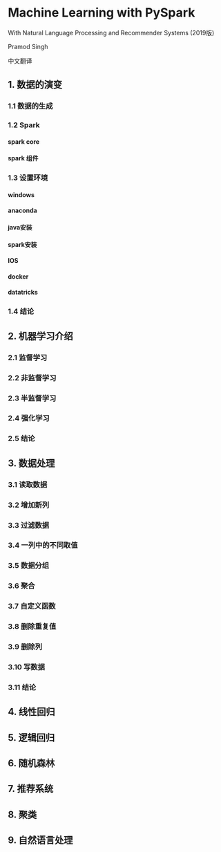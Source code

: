 # Machine Learning with PySpark

With Natural Language Processing and Recommender Systems (2019版)

Pramod Singh

中文翻译



## 1. 数据的演变

### 1.1 数据的生成



### 1.2 Spark

#### spark core

#### spark 组件



### 1.3 设置环境

#### windows

#### anaconda

#### java安装

#### spark安装

#### IOS

#### docker

#### datatricks



### 1.4 结论



## 2. 机器学习介绍

### 2.1 监督学习

### 2.2 非监督学习

### 2.3 半监督学习

### 2.4 强化学习

### 2.5 结论



## 3. 数据处理

### 3.1 读取数据

### 3.2 增加新列

### 3.3 过滤数据

### 3.4 一列中的不同取值

### 3.5 数据分组

### 3.6 聚合

### 3.7 自定义函数

### 3.8 删除重复值

### 3.9 删除列

### 3.10 写数据

### 3.11 结论



## 4. 线性回归



## 5. 逻辑回归



## 6. 随机森林



## 7. 推荐系统



## 8. 聚类



## 9. 自然语言处理









